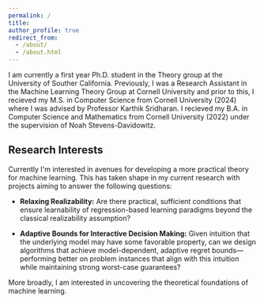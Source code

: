 ```yaml
---
permalink: /
title: 
author_profile: true
redirect_from: 
  - /about/
  - /about.html
---
```




I am currently a first year Ph.D. student in the Theory group at the University of Souther California. Previously, I was a Research Assistant in the Machine Learning Theory Group at Cornell University and prior to this, I recieved my M.S. in Computer Science from Cornell University (2024) where I was advised by Professor Karthik Sridharan. I recieved my B.A. in Computer Science and Mathematics from Cornell University (2022) under the supervision of Noah Stevens-Davidowitz. 

**Research Interests**
--
Currently I'm interested in avenues for developing a more practical theory for machine learning. This has taken shape in my current research with projects aiming to answer the following questions:
* **Relaxing Realizability:** Are there practical, sufficient conditions that ensure learnability of regression-based learning paradigms beyond the classical realizability assumption?

* **Adaptive Bounds for Interactive Decision Making:** Given intuition that the underlying model may have some favorable property, can we design algorithms that achieve model-dependent, adaptive regret bounds—performing better on problem instances that align with this intuition while maintaining strong worst-case guarantees?

More broadly, I am interested in uncovering the theoretical foundations of machine learning.
